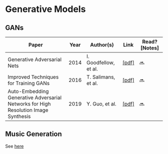# Generative Models

## GANs
Paper | Year | Author(s) | Link | Read? [Notes]
--- | --- | --- | --- | ---
Generative Adversarial Nets | 2014 | I. Goodfellow, et al. | [[pdf]](http://papers.nips.cc/paper/5423-generative-adversarial-nets.pdf) | 🔜
Improved Techniques for Training GANs | 2016 | T. Salimans, et al. | [[pdf]](http://papers.nips.cc/paper/6125-improved-techniques-for-training-gans.pdf) | 🔜
Auto-Embedding Generative Adversarial Networks for High Resolution Image Synthesis | 2019 | Y. Guo, et al. | [[pdf]](https://arxiv.org/pdf/1903.11250v1.pdf) | 🔜

## Music Generation
See [here](https://github.com/Benned-H/Reading_List/blob/master/Topics/Sequential%20Models.md#lstms-and-music-generation)
